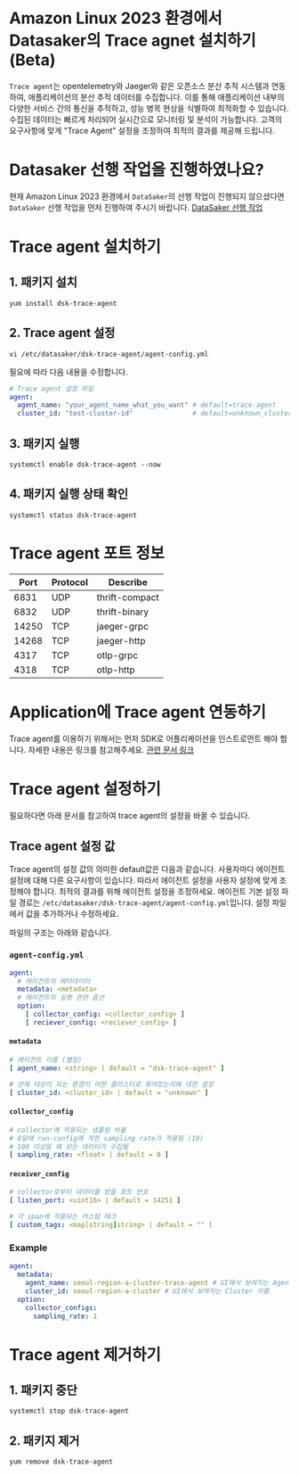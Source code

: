 # Amazon Linux 2023 환경에서 Datasaker의 Trace agnet 설치하기 (Beta)
`Trace agent`는 opentelemetry와 Jaeger와 같은 오픈소스 분산 추적 시스템과 연동하여, 애플리케이션의 분산 추적 데이터를 수집합니다.
이를 통해 애플리케이션 내부의 다양한 서비스 간의 통신을 추적하고, 성능 병목 현상을 식별하여 최적화할 수 있습니다.
수집된 데이터는 빠르게 처리되어 실시간으로 모니터링 및 분석이 가능합니다.
고객의 요구사항에 맞게 "Trace Agent" 설정을 조정하여 최적의 결과를 제공해 드립니다.

# Datasaker 선행 작업을 진행하였나요?
현재 Amazon Linux 2023  환경에서 `DataSaker`의 선행 작업이 진행되지 않으셨다면 `DataSaker` 선행 작업을 먼저 진행하여 주시기 바랍니다. [DataSaker 선행 작업](${PREPARATION_MANUAL_KR})

# Trace agent 설치하기
## 1. 패키지 설치
```shell
yum install dsk-trace-agent
```

## 2. Trace agent 설정
```shell
vi /etc/datasaker/dsk-trace-agent/agent-config.yml
```
필요에 따라 다음 내용을 수정합니다.

```yaml
# Trace agent 설정 파일
agent:
  agent_name: "your_agent_name_what_you_want" # default=trace-agent
  cluster_id: "test-cluster-id"               # default=unknown_cluster
```

## 3. 패키지 실행
```shell
systemctl enable dsk-trace-agent --now
```

## 4. 패키지 실행 상태 확인
```shell
systemctl status dsk-trace-agent
```

# Trace agent 포트 정보
| Port  | Protocol | Describe       |
|-------|----------|----------------|
| 6831  | UDP      | thrift-compact |
| 6832  | UDP      | thrift-binary  |
| 14250 | TCP      | jaeger-grpc    |
| 14268 | TCP      | jaeger-http    |
| 4317  | TCP      | otlp-grpc      |
| 4318  | TCP      | otlp-http      |

# Application에 Trace agent 연동하기
Trace agent를 이용하기 위해서는 먼저 SDK로 어플리케이션을 인스트로먼트 해야 합니다.
자세한 내용은 링크를 참고해주세요.
[관련 문서 링크](https://github.com/datasaker/documentation/tree/main/settings/dsk-trace-agent/Instrumentation)

# Trace agent 설정하기
필요하다면 아래 문서를 참고하여 trace agent의 설정을 바꿀 수 있습니다.

## Trace agent 설정 값
Trace agent의 설정 값의 의미한 default값은 다음과 같습니다.
사용자마다 에이전트 설정에 대해 다른 요구사항이 있습니다.
따라서 에이전트 설정을 사용자 설정에 맞게 조정해야 합니다.
최적의 결과를 위해 에이전트 설정을 조정하세요.
에이전트 기본 설정 파일 경로는 `/etc/datasaker/dsk-trace-agent/agent-config.yml`입니다.
설정 파일에서 값을 추가하거나 수정하세요.

파일의 구조는 아래와 같습니다.

### `agent-config.yml`
```yaml
agent:
  # 에이전트의 메타데이터
  metadata: <metadata>
  # 에이전트의 실행 관련 옵션
  option:
    [ collector_config: <collector_config> ]
	[ reciever_config: <reciever_config> ]
```

#### `metadata`
```yaml
# 에이전트 이름 (별칭)
[ agent_name: <string> | default = "dsk-trace-agent" ]

# 관제 대상이 되는 환경이 어떤 클러스터로 묶여있는지에 대한 설정
[ cluster_id: <cluster_id> | default = "unknown" ]
```

#### `collector_config`
```yaml
# collector에 적용되는 샘플링 비율
# 0일때 run-config에 적힌 sampling rate가 적용됨 (10)
# 100 이상일 때 모든 데이터가 수집됨
[ sampling_rate: <float> | default = 0 ]
```

#### `receiver_config`
```yaml
# collector로부터 데이터를 받을 포트 번호
[ listen_port: <uint16> | default = 14251 ]

# 각 span에 적용되는 커스텀 태크
[ custom_tags: <map[string]string> | default = "" ]
```

### Example
```yaml
agent:
  metadata:
    agent_name: seoul-region-a-cluster-trace-agent # UI에서 보여지는 Agent 이름
	cluster_id: seoul-region-a-cluster # UI에서 보여지는 Cluster 이름
  option:
    collector_configs:
	  sampling_rate: 1
```

# Trace agent 제거하기
## 1. 패키지 중단
```shell
systemctl stop dsk-trace-agent
```

## 2. 패키지 제거
```shell
yum remove dsk-trace-agent
```
